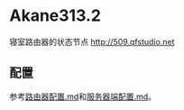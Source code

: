 # Akane313.2

寝室路由器的状态节点 <http://509.qfstudio.net>

## 配置

参考[路由器配置.md](/router/README.md)和[服务器端配置.md](/server/README.md)。

